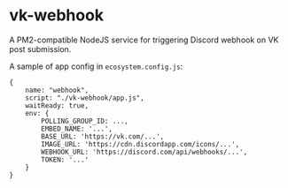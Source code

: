 # vk-webhook

A PM2-compatible NodeJS service for triggering Discord webhook on VK post submission.

A sample of app config in `ecosystem.config.js`:
```
{
	name: "webhook",
	script: "./vk-webhook/app.js",
	waitReady: true,
	env: {
		POLLING_GROUP_ID: ...,
		EMBED_NAME: '...',
		BASE_URL: 'https://vk.com/...',
		IMAGE_URL: 'https://cdn.discordapp.com/icons/...',
		WEBHOOK_URL: 'https://discord.com/api/webhooks/...',
		TOKEN: '...'
	}
}
```
